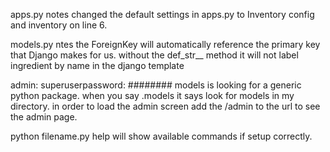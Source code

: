 apps.py notes
changed the default settings in apps.py to Inventory config and inventory on line 6. 

models.py ntes
the ForeignKey will automatically reference the primary key that Django makes for us.
without the def_str__ method it will not label ingredient by name in the django template

admin: 
superuserpassword: ########
models is looking for a generic python package. when you say .models it says look for models in my directory.
in order to load the admin screen add the /admin to the url to see the admin page.

python filename.py help will show available commands if setup correctly.
